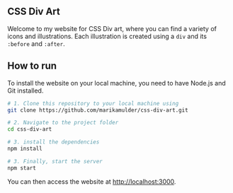 ## CSS Div Art

Welcome to my website for CSS Div art, where you can find a variety of icons and illustrations. Each illustration is created using a `div` and its `:before` and `:after`.

## How to run

To install the website on your local machine, you need to have Node.js and Git installed.

```bash
# 1. Clone this repository to your local machine using
git clone https://github.com/marikamulder/css-div-art.git

# 2. Navigate to the project folder
cd css-div-art

# 3. install the dependencies
npm install

# 3. Finally, start the server
npm start
```

You can then access the website at [http://localhost:3000](http://localhost:3000).


